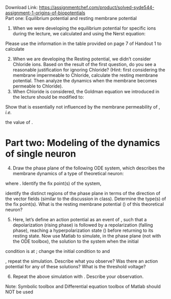 Download Link: https://assignmentchef.com/product/solved-syde544-assignment-1-origins-of-biopotentials
<br>
Part one: Equilibrium potential and resting membrane potential

<ol>

 <li>When we were developing the equilibrium potential for specific ions during the lecture, we calculated and  using the Nerst equation:</li>

</ol>

Please use the information in the table provided on page 7 of Handout 1 to calculate

<ol start="2">

 <li>When we are developing the Resting potential, we didn’t consider Chloride ions. Based on the result of the first question, do you see a reasonable justification for ignoring Chloride? (Hint: first considering the membrane impermeable to Chloride, calculate the resting membrane potential. Then analyze the dynamics when the membrane becomes permeable to Chloride).</li>

 <li>When Chloride is considered, the Goldman equation we introduced in the lecture should be modified to:</li>

</ol>

Show that        is essentially not influenced by the membrane permeability of , <em>i.e.</em>

the value of        .

<h1> Part two: Modeling of the dynamics of single neuron</h1>

<ol start="4">

 <li>Draw the phase plane of the following ODE system, which describes the membrane dynamics of a type of theoretical neuron:</li>

</ol>




where . Identify the fix point(s) of the system,

identify the distinct regions of the phase plane in terms of the direction of the vector fields (similar to the discussion in class). Determine the type(s) of the fix point(s). What is the resting membrane potential () of this theoretical neuron?




<ol start="5">

 <li>Here, let’s define an action potential as an event of , such that a depolarization (rising phase) is followed by a repolarization (falling phase), reaching a hyperpolarization state () before returning to its resting state. Now use Matlab to simulate, in the phase plane (not with the ODE toolbox), the solution to the system when the initial</li>

</ol>

condition is at ; change the initial condition to  and

, repeat the simulation. Describe what you observe? Was there an action potential for any of these solutions? What is the threshold voltage?

<ol start="6">

 <li>Repeat the above simulation with . Describe your observation.</li>

</ol>

Note: Symbolic toolbox and Differential equation toolbox of Matlab should NOT be used